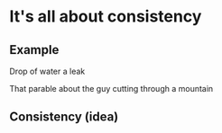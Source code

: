 # It's all about consistency

## Example

Drop of water
a leak

That parable about the guy cutting through a mountain

## Consistency (idea)